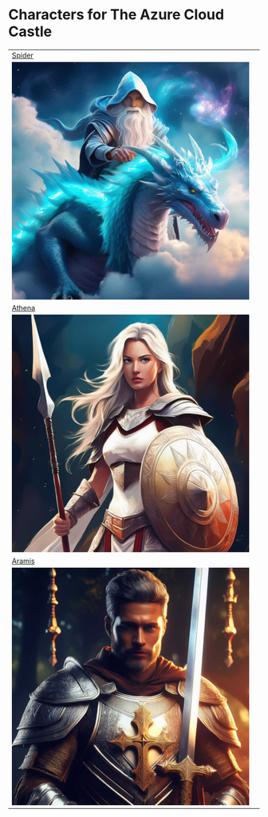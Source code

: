 
# Characters for The Azure Cloud Castle

|||
|--|--|
|[Spider](/static/images/characters/azure-cloud-castle/azure-cloud-wizard-small.md.jpg)|
![Spider the wizard.[small]](/static/images/characters/azure-cloud-castle/azure-cloud-wizard-small.md.jpg)|
|[Athena](/characters/azure-cloud-castle/huntress.md)|
![Athena the huntress.[small]](/static/images/characters/azure-cloud-castle/athena-the-huntress-small.md.jpg)|
|[Aramis](/characters/azure-cloud-castle/paladin.md)|
![Athena the huntress.[small]](/static/images/characters/azure-cloud-castle/aramis-the-holy-paladin-small.md.jpg)|